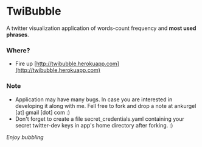 TwiBubble
=========
A twitter visualization application of words-count frequency and __most used phrases__.

### Where? ###
* Fire up [http://twibubble.herokuapp.com](http://twibubble.herokuapp.com)

### Note ###
* Application may have many bugs. In case you are interested in developing it along with me. Fell free to fork and drop a note at ankurgel [at] gmail [dot] com :)
* Don't forget to create a file secret_credentials.yaml containing your secret twitter-dev keys in app's home directory after forking. :)

_Enjoy bubbling_
